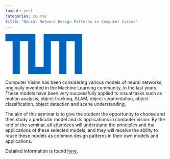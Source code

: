 ```yaml
---
layout: post
categories: course
title: "Neural Network Design Patterns in Computer Vision"
---
```


![TUM](/assets/images/TUM_Logo_blau_rgb_p.png "Technical University of Munich")

Computer Vision has been considering various models of neural networks, originally invented in the
Machine Learning community, in the last years. These models have been very successfully applied to
visual tasks such as motion analysis, object tracking, SLAM, object segmentation, object classification,
object detection and scene understanding.

The aim of this seminar is to give the student the opportunity to choose and then study a particular model
and its applications in computer vision. By the end of the seminar, all attendees will understand the
principles and the applications of these selected models, and they will receive the ability to reuse these
models as common design patterns in their own models and applications.

Detailed information is found [here](https://cvg.cit.tum.de/teaching/ws2023).
